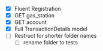 - [x] Fluent Registration
- [x] GET gas_station
- [x] GET account
- [x] Full TransactionDetails model
- [ ] Restruct for shorter folder names
    - [ ] rename folder to tests